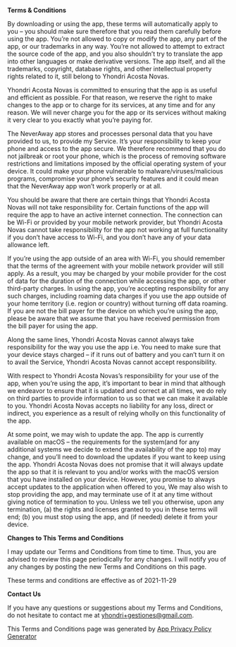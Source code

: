 **Terms & Conditions**

By downloading or using the app, these terms will automatically apply to you – you should make sure therefore that you read them carefully before using the app. You’re not allowed to copy or modify the app, any part of the app, or our trademarks in any way. You’re not allowed to attempt to extract the source code of the app, and you also shouldn’t try to translate the app into other languages or make derivative versions. The app itself, and all the trademarks, copyright, database rights, and other intellectual property rights related to it, still belong to Yhondri Acosta Novas.

Yhondri Acosta Novas is committed to ensuring that the app is as useful and efficient as possible. For that reason, we reserve the right to make changes to the app or to charge for its services, at any time and for any reason. We will never charge you for the app or its services without making it very clear to you exactly what you’re paying for.

The NeverAway app stores and processes personal data that you have provided to us, to provide my Service. It’s your responsibility to keep your phone and access to the app secure. We therefore recommend that you do not jailbreak or root your phone, which is the process of removing software restrictions and limitations imposed by the official operating system of your device. It could make your phone vulnerable to malware/viruses/malicious programs, compromise your phone’s security features and it could mean that the NeverAway app won’t work properly or at all.

You should be aware that there are certain things that Yhondri Acosta Novas will not take responsibility for. Certain functions of the app will require the app to have an active internet connection. The connection can be Wi-Fi or provided by your mobile network provider, but Yhondri Acosta Novas cannot take responsibility for the app not working at full functionality if you don’t have access to Wi-Fi, and you don’t have any of your data allowance left.

If you’re using the app outside of an area with Wi-Fi, you should remember that the terms of the agreement with your mobile network provider will still apply. As a result, you may be charged by your mobile provider for the cost of data for the duration of the connection while accessing the app, or other third-party charges. In using the app, you’re accepting responsibility for any such charges, including roaming data charges if you use the app outside of your home territory (i.e. region or country) without turning off data roaming. If you are not the bill payer for the device on which you’re using the app, please be aware that we assume that you have received permission from the bill payer for using the app.

Along the same lines, Yhondri Acosta Novas cannot always take responsibility for the way you use the app i.e. You need to make sure that your device stays charged – if it runs out of battery and you can’t turn it on to avail the Service, Yhondri Acosta Novas cannot accept responsibility.

With respect to Yhondri Acosta Novas’s responsibility for your use of the app, when you’re using the app, it’s important to bear in mind that although we endeavor to ensure that it is updated and correct at all times, we do rely on third parties to provide information to us so that we can make it available to you. Yhondri Acosta Novas accepts no liability for any loss, direct or indirect, you experience as a result of relying wholly on this functionality of the app.

At some point, we may wish to update the app. The app is currently available on macOS – the requirements for the system(and for any additional systems we decide to extend the availability of the app to) may change, and you’ll need to download the updates if you want to keep using the app. Yhondri Acosta Novas does not promise that it will always update the app so that it is relevant to you and/or works with the macOS version that you have installed on your device. However, you promise to always accept updates to the application when offered to you, We may also wish to stop providing the app, and may terminate use of it at any time without giving notice of termination to you. Unless we tell you otherwise, upon any termination, (a) the rights and licenses granted to you in these terms will end; (b) you must stop using the app, and (if needed) delete it from your device.

**Changes to This Terms and Conditions**

I may update our Terms and Conditions from time to time. Thus, you are advised to review this page periodically for any changes. I will notify you of any changes by posting the new Terms and Conditions on this page.

These terms and conditions are effective as of 2021-11-29

**Contact Us**

If you have any questions or suggestions about my Terms and Conditions, do not hesitate to contact me at yhondri+gestiones@gmail.com.

This Terms and Conditions page was generated by [App Privacy Policy Generator](https://app-privacy-policy-generator.nisrulz.com/)
